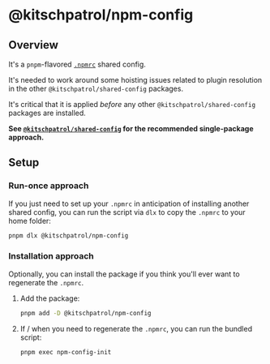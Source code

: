 # @kitschpatrol/npm-config

## Overview

It's a `pnpm`-flavored [`.npmrc`](https://pnpm.io/npmrc) shared config.

It's needed to work around some hoisting issues related to plugin resolution in the other `@kitschpatrol/shared-config` packages.

It's critical that it is applied _before_ any other `@kitschpatrol/shared-config` packages are installed.

**See [`@kitschpatrol/shared-config`](https://www.npmjs.com/package/@kitschpatrol/shared-config) for the recommended single-package approach.**

## Setup

### Run-once approach

If you just need to set up your `.npmrc` in anticipation of installing another shared config, you can run the script via `dlx` to copy the `.npmrc` to your home folder:

```sh
pnpm dlx @kitschpatrol/npm-config
```

### Installation approach

Optionally, you can install the package if you think you'll ever want to regenerate the `.npmrc`.

1. Add the package:

   ```sh
   pnpm add -D @kitschpatrol/npm-config
   ```

2. If / when you need to regenerate the `.npmrc`, you can run the bundled script:

   ```sh
   pnpm exec npm-config-init
   ```
